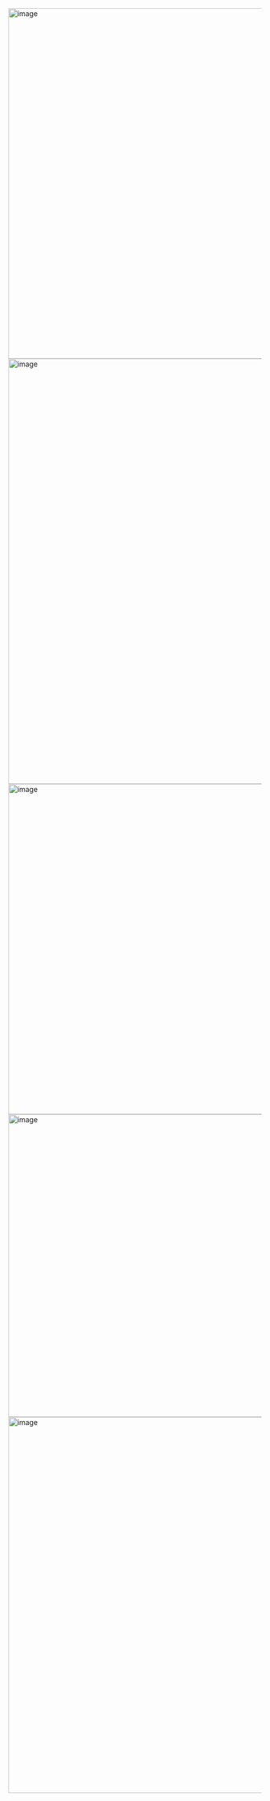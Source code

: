 <img width="583" height="698" alt="image" src="https://github.com/user-attachments/assets/87c829f9-dfcf-42d0-87fd-50cb2df8c7ce" />

<img width="583" height="847" alt="image" src="https://github.com/user-attachments/assets/6646fe32-464d-4e4b-9266-692e05536e94" />

<img width="552" height="658" alt="image" src="https://github.com/user-attachments/assets/c61fd7a4-86b5-4ef9-8487-1f16f9a5619b" />

<img width="578" height="603" alt="image" src="https://github.com/user-attachments/assets/02d62068-5280-48d5-aee1-4327f997062b" />

<img width="584" height="749" alt="image" src="https://github.com/user-attachments/assets/f98a0fb2-4bf4-4b9e-a026-fc434c8c2a38" />
